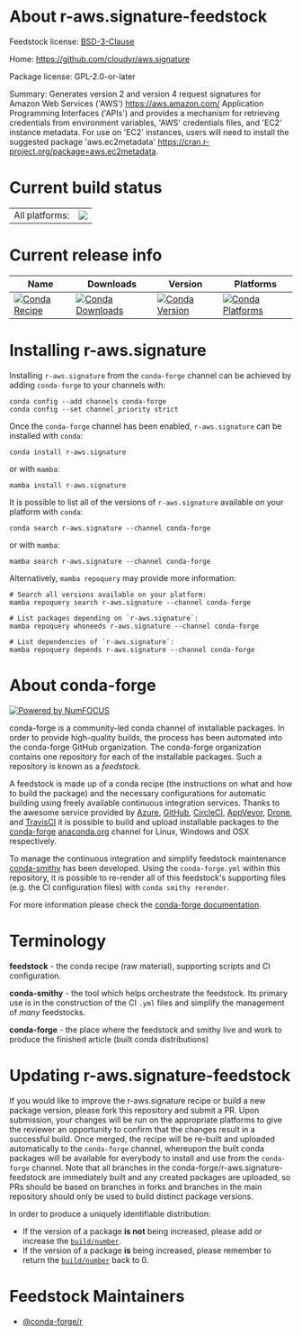 About r-aws.signature-feedstock
===============================

Feedstock license: [BSD-3-Clause](https://github.com/conda-forge/r-aws.signature-feedstock/blob/main/LICENSE.txt)

Home: https://github.com/cloudyr/aws.signature

Package license: GPL-2.0-or-later

Summary: Generates version 2 and version 4 request signatures for Amazon Web Services ('AWS') <https://aws.amazon.com/> Application Programming Interfaces ('APIs') and provides a mechanism for retrieving credentials from environment variables, 'AWS' credentials files, and 'EC2' instance metadata. For use on 'EC2' instances, users will need to install the suggested package 'aws.ec2metadata' <https://cran.r-project.org/package=aws.ec2metadata>.

Current build status
====================


<table><tr><td>All platforms:</td>
    <td>
      <a href="https://dev.azure.com/conda-forge/feedstock-builds/_build/latest?definitionId=982&branchName=main">
        <img src="https://dev.azure.com/conda-forge/feedstock-builds/_apis/build/status/r-aws.signature-feedstock?branchName=main">
      </a>
    </td>
  </tr>
</table>

Current release info
====================

| Name | Downloads | Version | Platforms |
| --- | --- | --- | --- |
| [![Conda Recipe](https://img.shields.io/badge/recipe-r--aws.signature-green.svg)](https://anaconda.org/conda-forge/r-aws.signature) | [![Conda Downloads](https://img.shields.io/conda/dn/conda-forge/r-aws.signature.svg)](https://anaconda.org/conda-forge/r-aws.signature) | [![Conda Version](https://img.shields.io/conda/vn/conda-forge/r-aws.signature.svg)](https://anaconda.org/conda-forge/r-aws.signature) | [![Conda Platforms](https://img.shields.io/conda/pn/conda-forge/r-aws.signature.svg)](https://anaconda.org/conda-forge/r-aws.signature) |

Installing r-aws.signature
==========================

Installing `r-aws.signature` from the `conda-forge` channel can be achieved by adding `conda-forge` to your channels with:

```
conda config --add channels conda-forge
conda config --set channel_priority strict
```

Once the `conda-forge` channel has been enabled, `r-aws.signature` can be installed with `conda`:

```
conda install r-aws.signature
```

or with `mamba`:

```
mamba install r-aws.signature
```

It is possible to list all of the versions of `r-aws.signature` available on your platform with `conda`:

```
conda search r-aws.signature --channel conda-forge
```

or with `mamba`:

```
mamba search r-aws.signature --channel conda-forge
```

Alternatively, `mamba repoquery` may provide more information:

```
# Search all versions available on your platform:
mamba repoquery search r-aws.signature --channel conda-forge

# List packages depending on `r-aws.signature`:
mamba repoquery whoneeds r-aws.signature --channel conda-forge

# List dependencies of `r-aws.signature`:
mamba repoquery depends r-aws.signature --channel conda-forge
```


About conda-forge
=================

[![Powered by
NumFOCUS](https://img.shields.io/badge/powered%20by-NumFOCUS-orange.svg?style=flat&colorA=E1523D&colorB=007D8A)](https://numfocus.org)

conda-forge is a community-led conda channel of installable packages.
In order to provide high-quality builds, the process has been automated into the
conda-forge GitHub organization. The conda-forge organization contains one repository
for each of the installable packages. Such a repository is known as a *feedstock*.

A feedstock is made up of a conda recipe (the instructions on what and how to build
the package) and the necessary configurations for automatic building using freely
available continuous integration services. Thanks to the awesome service provided by
[Azure](https://azure.microsoft.com/en-us/services/devops/), [GitHub](https://github.com/),
[CircleCI](https://circleci.com/), [AppVeyor](https://www.appveyor.com/),
[Drone](https://cloud.drone.io/welcome), and [TravisCI](https://travis-ci.com/)
it is possible to build and upload installable packages to the
[conda-forge](https://anaconda.org/conda-forge) [anaconda.org](https://anaconda.org/)
channel for Linux, Windows and OSX respectively.

To manage the continuous integration and simplify feedstock maintenance
[conda-smithy](https://github.com/conda-forge/conda-smithy) has been developed.
Using the ``conda-forge.yml`` within this repository, it is possible to re-render all of
this feedstock's supporting files (e.g. the CI configuration files) with ``conda smithy rerender``.

For more information please check the [conda-forge documentation](https://conda-forge.org/docs/).

Terminology
===========

**feedstock** - the conda recipe (raw material), supporting scripts and CI configuration.

**conda-smithy** - the tool which helps orchestrate the feedstock.
                   Its primary use is in the construction of the CI ``.yml`` files
                   and simplify the management of *many* feedstocks.

**conda-forge** - the place where the feedstock and smithy live and work to
                  produce the finished article (built conda distributions)


Updating r-aws.signature-feedstock
==================================

If you would like to improve the r-aws.signature recipe or build a new
package version, please fork this repository and submit a PR. Upon submission,
your changes will be run on the appropriate platforms to give the reviewer an
opportunity to confirm that the changes result in a successful build. Once
merged, the recipe will be re-built and uploaded automatically to the
`conda-forge` channel, whereupon the built conda packages will be available for
everybody to install and use from the `conda-forge` channel.
Note that all branches in the conda-forge/r-aws.signature-feedstock are
immediately built and any created packages are uploaded, so PRs should be based
on branches in forks and branches in the main repository should only be used to
build distinct package versions.

In order to produce a uniquely identifiable distribution:
 * If the version of a package **is not** being increased, please add or increase
   the [``build/number``](https://docs.conda.io/projects/conda-build/en/latest/resources/define-metadata.html#build-number-and-string).
 * If the version of a package **is** being increased, please remember to return
   the [``build/number``](https://docs.conda.io/projects/conda-build/en/latest/resources/define-metadata.html#build-number-and-string)
   back to 0.

Feedstock Maintainers
=====================

* [@conda-forge/r](https://github.com/orgs/conda-forge/teams/r/)

